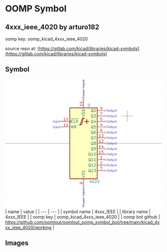 # OOMP Symbol  
## 4xxx_ieee_4020  by arturo182  
  
oomp key: oomp_kicad_4xxx_ieee_4020  
  
source repo at: [https://gitlab.com/kicad/libraries/kicad-symbols](https://gitlab.com/kicad/libraries/kicad-symbols)  
## Symbol  
  
[![working.png](working_600.png)](working.png)  
| name | value | 
| --- | --- | 
| symbol name | 4xxx_IEEE | 
| library name | 4xxx_IEEE | 
| oomp key | oomp_kicad_4xxx_ieee_4020 | 
| oomp bot github | https://github.com/oomlout/oomlout_oomp_symbol_bot/tree/main/kicad_4xxx_ieee_4020/working | 
## Images  
